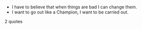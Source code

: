  - I have to believe that when things are bad I can change them.
 - I want to go out like a Champion, I want to be carried out.

2 quotes